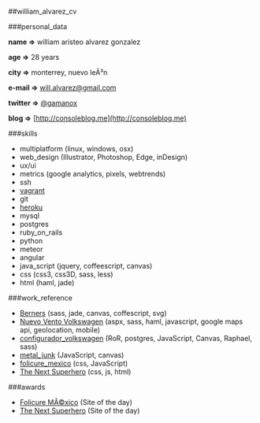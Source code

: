 ##william_alvarez_cv


###personal_data

**name =>** william aristeo alvarez gonzalez

**age =>** 28 years

**city =>** monterrey, nuevo leÃ³n

**e-mail =>** will.alvarez@gmail.com

**twitter =>** [@gamanox](http://twitter.com/gamanox)

**blog =>** [http://consoleblog.me](http://consoleblog.me)


###skills
- multiplatform (linux, windows, osx)
- web_design (Illustrator, Photoshop, Edge, inDesign)
- ux/ui
- metrics (google analytics, pixels, webtrends)
- ssh
- [vagrant](http://www.vagrantup.com)
- git
- [heroku](http://heroku.com)
- mysql
- postgres
- ruby_on_rails
- python
- meteor
- angular
- java_script (jquery, coffeescript, canvas)
- css (css3, css3D, sass, less)
- html (haml, jade)


###work_reference

- [Berners](http://berners.mx) (sass, jade, canvas, coffescript, svg)
- [Nuevo Vento Volkswagen](http://www.nuevovento.mx) (aspx, sass, haml, javascript, google maps api, geolocation, mobile)
- [configurador_volkswagen](http://configuratuvw.mx) (RoR, postgres, JavaScript, Canvas, Raphael, sass)
- [metal_junk](http://metaljunkthegame.com/) (JavaScript, canvas)
- [folicure_mexico](http://grupowprojects.com/folicure/) (css, JavaScript)
- [The Next Superhero](http://www.grupowprojects.com/rexona/men/nextsuperhero/site/) (css, js, html)


###awards

- [Folicure MÃ©xico](http://www.awwwards.com/web-design-awards/folicure-mexico) (Site of the day)
- [The Next Superhero](http://www.thefwa.com/site/the-next-super-hero?search=super%20hero) (Site of the day)

